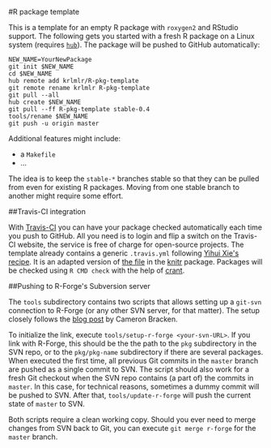 #R package template

This is a template for an empty R package with `roxygen2` and RStudio support.
The following gets you started with a fresh R package on a Linux system
(requires [`hub`](http://defunkt.io/hub/)).
The package will be pushed to GitHub automatically:

    NEW_NAME=YourNewPackage
    git init $NEW_NAME
    cd $NEW_NAME
    hub remote add krlmlr/R-pkg-template
    git remote rename krlmlr R-pkg-template
    git pull --all
    hub create $NEW_NAME
    git pull --ff R-pkg-template stable-0.4
    tools/rename $NEW_NAME
    git push -u origin master

Additional features might include:

- a `Makefile`
- ...

The idea is to keep the `stable-*` branches stable so that they can be pulled
from even for existing R packages. Moving from one stable branch to another
might require some effort.


##Travis-CI integration

With [Travis-CI](https://travis-ci.org/) you can have your package checked
automatically each time you push to GitHub. All you need is to login and
flip a switch on the Travis-CI website,
the service is free of charge for open-source projects.
The template already contains a generic `.travis.yml` following
[Yihui Xie's recipe](http://yihui.name/en/2013/04/travis-ci-general-purpose/).
It is an adapted version of
[the file](https://github.com/yihui/knitr/blob/master/.travis.yml)
in the [knitr](http://yihui.name/knitr/) package.
Packages will be checked using `R CMD check` with the help of
[crant](https://github.com/krlmlr/crant).


##Pushing to R-Forge's Subversion server

The `tools` subdirectory contains two scripts that allows setting up a `git-svn`
connection to R-Forge (or any other SVN server, for that matter). The setup
closely follows the [blog post](http://cameron.bracken.bz/git-with-r-forge)
by Cameron Bracken.

To initialize the link, execute `tools/setup-r-forge <your-svn-URL>`. If you
link with R-Forge, this should be the the path to the `pkg` subdirectory in the
SVN repo, or to the `pkg/pkg-name` subdirectory if there are several packages.
When executed the first time, all previous Git commits in the `master` branch
are pushed as a single
commit to SVN. The script should also work for a fresh Git checkout when
the SVN repo contains (a part of) the commits in `master`. In this case,
for technical reasons, sometimes a dummy commit will be pushed to SVN.
After that, `tools/update-r-forge` will push the current state of `master` to
SVN.

Both scripts require a clean working copy. Should you ever need to merge changes
from SVN back to Git, you can execute `git merge r-forge` for the
`master` branch.
